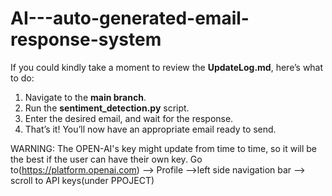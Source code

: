 # AI---auto-generated-email-response-system
If you could kindly take a moment to review the **UpdateLog.md**, here’s what to do:  
1. Navigate to the **main branch**.  <br />
2. Run the **sentiment_detection.py** script.  <br />
3. Enter the desired email, and wait for the response.  <br />
4. That’s it! You’ll now have an appropriate email ready to send. 

WARNING:
The OPEN-AI's key might update from time to time, so it will be the best if the user can have their own key.
Go to(https://platform.openai.com) --> Profile -->left side navigation bar --> scroll to API keys(under PPOJECT)

